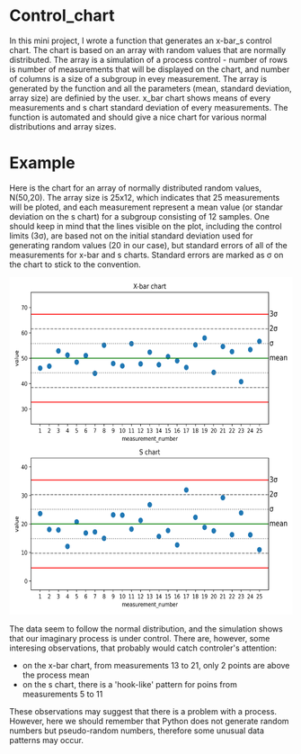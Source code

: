 # Control_chart

In this mini project, I wrote a function that generates an x-bar_s control chart. The chart is based on an array with random values that are normally distributed. The array is a simulation of a process control - number of rows is number of measurements that will be displayed on the chart, and number of columns is a size of a subgroup in evey measurement. The array is generated by the function and all the parameters (mean, standard deviation, array size) are definied by the user. x_bar chart shows means of every measurements and s chart standard deviation of every measurements. The function is automated and should give a nice chart for various normal distributions and array sizes.

# Example

Here is the chart for an array of normally distributed random values, N(50,20). The array size is 25x12, which indicates that 25 measurements will be ploted, and each measurement represent a mean value (or standar deviation on the s chart) for a subgroup consisting of 12 samples. One should keep in mind that the lines visible on the plot, including the control limits (3σ), are based not on the initial standard deviation used for generating random values (20 in our case), but standard errors of all of the measurements for x-bar and s charts. Standard errors are marked as σ on the chart to stick to the convention.

<img src="control_chart.png" width="600" height="600">

The data seem to follow the normal distribution, and the simulation shows that our imaginary process is under control. There are, however, some interesing observations, that probably would catch controler's attention:
 - on the x-bar chart, from measurements 13 to 21, only 2 points are above the process mean
 - on the s chart, there is a 'hook-like' pattern for poins from measurements 5 to 11

These observations may suggest that there is a problem with a process. However, here we should remember that Python does not generate random numbers but pseudo-random numbers, therefore some unusual data patterns may occur.
